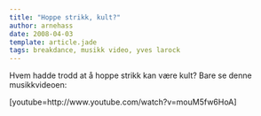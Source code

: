 ```yaml
---
title: "Hoppe strikk, kult?"
author: arnehass
date: 2008-04-03
template: article.jade
tags: breakdance, musikk video, yves larock
---
```


<p>Hvem hadde trodd at å hoppe strikk kan være kult? Bare se denne musikkvideoen:</p>
<p>[youtube=http://www.youtube.com/watch?v=mouM5fw6HoA]</p>
